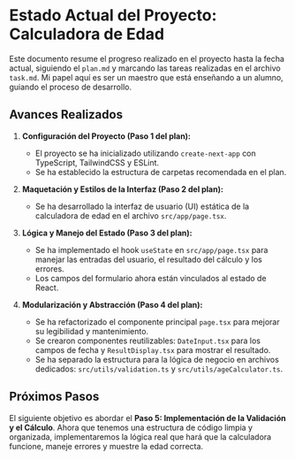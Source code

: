 # Estado Actual del Proyecto: Calculadora de Edad

Este documento resume el progreso realizado en el proyecto hasta la fecha actual, siguiendo el `plan.md` y marcando las tareas realizadas en el archivo `task.md`. Mi papel aquí es ser un maestro que está enseñando a un alumno, guiando el proceso de desarrollo.

## Avances Realizados

1.  **Configuración del Proyecto (Paso 1 del plan):**
    *   El proyecto se ha inicializado utilizando `create-next-app` con TypeScript, TailwindCSS y ESLint.
    *   Se ha establecido la estructura de carpetas recomendada en el plan.

2.  **Maquetación y Estilos de la Interfaz (Paso 2 del plan):**
    *   Se ha desarrollado la interfaz de usuario (UI) estática de la calculadora de edad en el archivo `src/app/page.tsx`.

3.  **Lógica y Manejo del Estado (Paso 3 del plan):**
    *   Se ha implementado el hook `useState` en `src/app/page.tsx` para manejar las entradas del usuario, el resultado del cálculo y los errores.
    *   Los campos del formulario ahora están vinculados al estado de React.

4.  **Modularización y Abstracción (Paso 4 del plan):**
    *   Se ha refactorizado el componente principal `page.tsx` para mejorar su legibilidad y mantenimiento.
    *   Se crearon componentes reutilizables: `DateInput.tsx` para los campos de fecha y `ResultDisplay.tsx` para mostrar el resultado.
    *   Se ha separado la estructura para la lógica de negocio en archivos dedicados: `src/utils/validation.ts` y `src/utils/ageCalculator.ts`.

## Próximos Pasos

El siguiente objetivo es abordar el **Paso 5: Implementación de la Validación y el Cálculo**. Ahora que tenemos una estructura de código limpia y organizada, implementaremos la lógica real que hará que la calculadora funcione, maneje errores y muestre la edad correcta.
